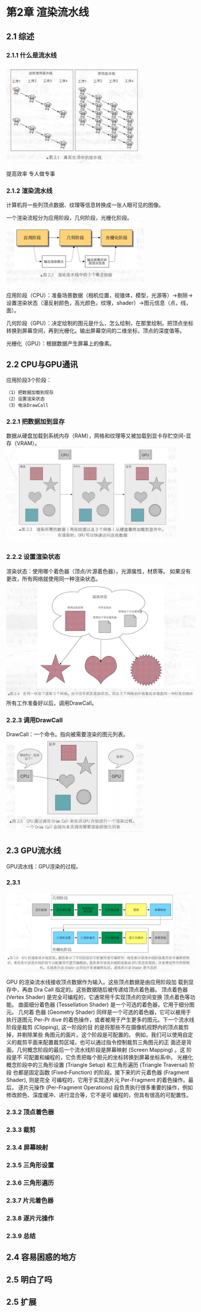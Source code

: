 
# 第2章 渲染流水线

## 2.1 综述

### 2.1.1 什么是流水线

![](./images/2.1.PNG)

提高效率 专人做专事

### 2.1.2 渲染流水线

计算机将一些列顶点数据、纹理等信息转换成一张人眼可见的图像。

一个渲染流程分为应用阶段，几何阶段，光栅化阶段。
![](./images/2.2.PNG)

应用阶段（CPU）：准备场景数据（相机位置，视锥体，模型，光源等）->剔除->设置渲染状态（漫反射颜色，高光颜色，纹理，shader）->图元信息（点，线，面）。

几何阶段（GPU）：决定绘制的图元是什么，怎么绘制，在那里绘制。把顶点坐标转换到屏幕空间，再到光栅化。输出屏幕空间的二维坐标，顶点的深度值等。

光栅化（GPU）：根据数据产生屏幕上的像素。

## 2.2 CPU与GPU通讯

应用阶段3个阶段：

    （1）把数据加载到现存
    （2）设置渲染状态
    （3）电泳DrawCall

### 2.2.1 把数据加到显存

数据从硬盘加载到系统内存（RAM），网格和纹理等又被加载到显卡存贮空间-显存（VRAM）。
![](./images/2.3.PNG)

### 2.2.2 设置渲染状态

渲染状态：使用哪个着色器（顶点/片源着色器），光源属性，材质等。
如果没有更改，所有网络就使用同一种渲染状态。
![](./images/2.4.PNG)
所有工作准备好以后，调用DrawCall。

### 2.2.3 调用DrawCall

DrawCall：一个命令。指向被需要渲染的图元列表。
![](./images/2.5.PNG)

## 2.3 GPU流水线

GPU流水线：GPU渲染的过程。

### 2.3.1

![](./images/2.6.PNG)
    
GPU 的渲染流水线接收顶点数据作为输入。这些顶点数据是由应用阶段加
载到显存中，再由 Dra Call 指定的。这些数据随后被传递给顶点着色器。
顶点着色器 (Vertex Shader) 是完全可编程的，它通常用千实现顶点的空间变换 顶点着色等功能。 曲面细分着色器 (Tessellation Shader) 是一个可选的着色器，它用于细分图元。 几何着
色器 (Geometry Shader) 同样是一个可选的着色器，它可以被用于执行逐图元 Per-Pr itive
的着色操作，或者被用于产生更多的图元。下一个流水线阶段是裁剪 (Clipping), 这一阶段的目
的是将那些不在摄像机视野内的顶点裁剪掉，并剔除某些 角图元的面片。这个阶段是可配置的。
例如，我们可以使用自定义的裁剪平面来配置裁剪区域，也可以通过指令控制裁剪三角图元的正
面还是背面。几何概念阶段的最后一个流水线阶段是屏幕映射 (Screen Mapping) 。这 阶段是不
可配置和编程的，它负责把每个胆元的坐标转换到屏幕坐标系中。
光栅化概念阶段中的三角形设置 (Triangle Setup) 和三角形遍历 (Triangle Traversal) 阶段
也都是固定函数 (Fixed-Function) 的阶段。接下来的片元着色器 (Fragment Shader), 则是完全
可编程的，它用于实现逐片元 Per-Fragment 的着色操作。最后， 逐片元操作 (Per-Fragment
Operations) 段负责执行很多重要的操作，例如修改颜色、深度缓冲、进行混合等，它不是可
编程的，但具有很高的可配置性。

### 2.3.2 顶点着色器

### 2.3.3 裁剪

### 2.3.4 屏幕映射

### 2.3.5 三角形设置

### 2.3.6 三角形遍历

### 2.3.7 片元着色器

### 2.3.8 逐片元操作

### 2.3.9 总结

## 2.4 容易困惑的地方

## 2.5 明白了吗

## 2.5 扩展